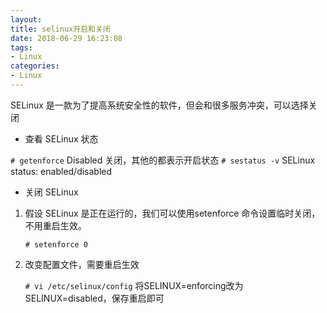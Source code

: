 ```yaml
---
layout: 
title: selinux开启和关闭
date: 2018-06-29 16:23:08
tags:
- Linux
categories:
- Linux
---
```

SELinux 是一款为了提高系统安全性的软件，但会和很多服务冲突，可以选择关闭

* 查看 SELinux 状态

`# getenforce` Disabled 关闭，其他的都表示开启状态
`# sestatus -v` SELinux status: enabled/disabled

<!-- more -->

* 关闭 SELinux

1. 假设 SELinux 是正在运行的，我们可以使用setenforce 命令设置临时关闭，不用重启生效。

    `# setenforce 0`

2. 改变配置文件，需要重启生效

    `# vi /etc/selinux/config` 将SELINUX=enforcing改为SELINUX=disabled，保存重启即可